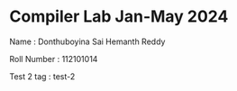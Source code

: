# Compiler Lab Jan-May 2024

Name : Donthuboyina Sai Hemanth Reddy

Roll Number : 112101014

Test 2 tag : test-2